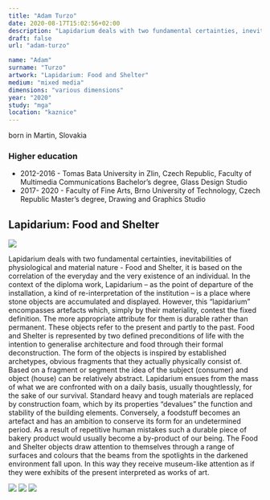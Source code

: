 ```yaml
---
title: "Adam Turzo"
date: 2020-08-17T15:02:56+02:00
description: "Lapidarium deals with two fundamental certainties, inevitabilities of physiological and material nature - Food and Shelter, it is based on the correlation of the everyday and the very existence of an individual."
draft: false
url: "adam-turzo"

name: "Adam"
surname: "Turzo"
artwork: "Lapidarium: Food and Shelter"
medium: "mixed media"
dimensions: "various dimensions"
year: "2020"
study: "mga"
location: "kaznice"
---
```


born in Martin, Slovakia

### Higher education
- 2012-2016 - Tomas Bata University in Zlin, Czech Republic, Faculty of Multimedia Communications
Bachelor’s degree, Glass Design Studio
- 2017- 2020 - Faculty of Fine Arts, Brno University of Technology, Czech Republic
Master’s degree, Drawing and Graphics Studio


## Lapidarium: Food and Shelter

![](/students/turzo/1.jpg)

Lapidarium deals with two fundamental certainties, inevitabilities of physiological and material nature - Food and Shelter, it is based on the correlation of the everyday and the very existence of an individual.
In the context of the diploma work, Lapidarium – as the point of departure of the installation, a kind of re-interpretation of the institution – is a place where stone objects are accumulated and displayed. However, this “lapidarium” encompasses artefacts which, simply by their materiality, contest the fixed definition. The more appropriate attribute for them is durable rather than permanent. These objects refer to the present and partly to the past.
Food and Shelter is represented by two defined preconditions of life with the intention to generalise architecture and food through their formal deconstruction. The form of the objects is inspired by established archetypes, obvious fragments that they actually physically consist of. Based on a fragment or segment the idea of the subject (consumer) and object (house) can be relatively abstract. Lapidarium ensues from the mass of what we are confronted with on a daily basis, usually thoughtlessly, for the sake of our survival. Standard heavy and tough materials are replaced by construction foam, which by its properties “devalues” the function and stability of the building elements. Conversely, a foodstuff becomes an artefact and has an ambition to conserve its form for an undetermined period. As a result of repetitive human mistakes such a durable piece of bakery product would usually become a by-product of our being. The Food and Shelter objects draw attention to themselves through a range of surfaces and colours that the beams from the spotlights in the darkened environment fall upon. In this way they receive museum-like attention as if they were exhibits of the present interpreted as works of art.

![](/students/turzo/2.jpg)
![](/students/turzo/3.jpg)
![](/students/turzo/4.jpg)
